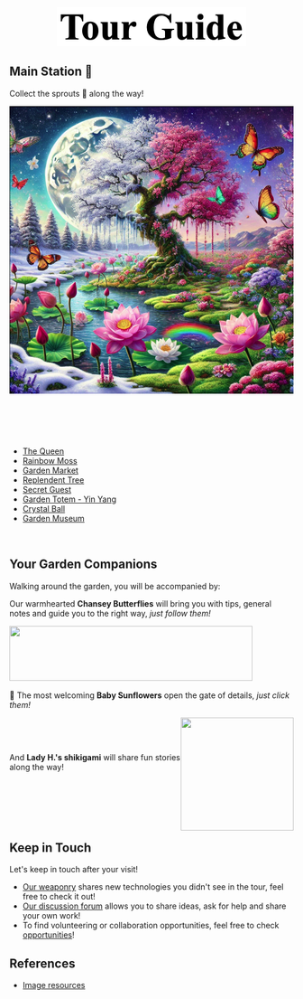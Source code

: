 <p align="center">
<img src="https://github.com/lady-h-world/My_Garden/blob/main/images/cover/tour_guide_title.png" width="336" height="69" />
</p>


## Main Station 🚂

Collect the sprouts 🌱 along the way!

<p>
<img align="left" src="https://github.com/lady-h-world/My_Garden/blob/main/images/cover/garden_map.png" width="510" height="509" />
<p>&nbsp;</p>
<p>&nbsp;</p>
<p>&nbsp;</p>

* [The Queen][1]
* [Rainbow Moss][8]
* [Garden Market][4]
* [Replendent Tree][9]
* [Secret Guest][12]
* [Garden Totem - Yin Yang][5]
* [Crystal Ball][10]
* [Garden Museum][6]

</p>
<p>&nbsp;</p>


## Your Garden Companions
Walking around the garden, you will be accompanied by:

Our warmhearted <b>Chansey Butterflies</b> will bring you with tips, general notes and guide you to the right way, <i>just follow them!</i>

<p align="left">
<img src="https://github.com/lady-h-world/My_Garden/blob/main/images/notes/follow_us_note.png" width="431" height="97" />
</p>

🌻 The most welcoming <b>Baby Sunflowers</b> open the gate of details, <i>just click them!</i>

<p>
<img align="right" src="https://github.com/lady-h-world/My_Garden/blob/main/images/lady_heart_manga/crayon%20heart.png" width="200" height="200" />
<p>&nbsp;</p>
<p>&nbsp;</p>

And <b>Lady H.'s shikigami</b> will share fun stories along the way!
</p>

<p>&nbsp;</p>
<p>&nbsp;</p>
<p>&nbsp;</p>


## Keep in Touch

Let's keep in touch after your visit!

* [Our weaponry][11] shares new technologies you didn't see in the tour, feel free to check it out!
* [Our discussion forum][2] allows you to share ideas, ask for help and share your own work!
* To find volunteering or collaboration opportunities, feel free to check [opportunities][13]!


## References
* [Image resources][14]

[1]:https://github.com/lady-h-world/My_Garden/blob/main/reading_pages/The%20Queen/the_queen.md
[2]:https://github.com/lady-h-world/My_Garden/discussions
[3]:https://github.com/lady-h-world/My_Garden/discussions/categories/stolen-copy-right
[4]:https://github.com/lady-h-world/My_Garden/blob/main/reading_pages/Garden_Market/garden_market.md
[5]:https://github.com/lady-h-world/My_Garden/blob/main/reading_pages/YinYang/garden_totem.md
[6]:https://github.com/lady-h-world/My_Garden/blob/main/reading_pages/Graden_Museum/garden_museum.md
[8]:https://github.com/lady-h-world/My_Garden/blob/main/reading_pages/Rainbow_Moss/rainbow_moss.md
[9]:https://github.com/lady-h-world/My_Garden/blob/main/reading_pages/Resplendent_Tree/about_resplendent_tree.md
[10]:https://github.com/lady-h-world/My_Garden/blob/main/reading_pages/Crystal_Ball/about_crystal_ball.md
[11]:https://github.com/lady-h-world/My_Garden/blob/main/reading_pages/Graden_Museum/garden_museum.md#weaponry
[12]:https://github.com/lady-h-world/My_Garden/blob/main/reading_pages/Secret_Guest/secret_guest.md
[13]:https://github.com/lady-h-world/My_Garden/blob/main/reading_pages/cover/opportunities.md
[14]:https://github.com/lady-h-world/My_Garden/blob/main/reading_pages/cover/references.md
